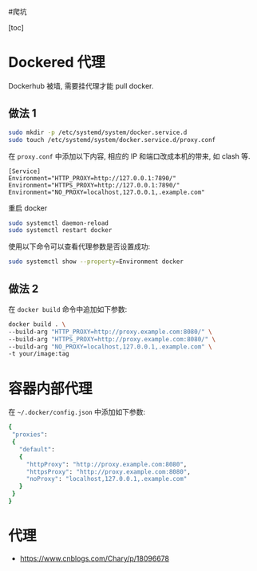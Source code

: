 #爬坑 

[toc]

# Dockered 代理

Dockerhub 被墙, 需要挂代理才能 pull docker.

## 做法 1

```bash
sudo mkdir -p /etc/systemd/system/docker.service.d
sudo touch /etc/systemd/system/docker.service.d/proxy.conf
```

在 `proxy.conf` 中添加以下内容, 相应的 IP 和端口改成本机的带来, 如 clash 等.

```
[Service] 
Environment="HTTP_PROXY=http://127.0.0.1:7890/" Environment="HTTPS_PROXY=http://127.0.0.1:7890/" Environment="NO_PROXY=localhost,127.0.0.1,.example.com"
```

重启 docker

```bash
sudo systemctl daemon-reload
sudo systemctl restart docker
```

使用以下命令可以查看代理参数是否设置成功:

```bash
sudo systemctl show --property=Environment docker
```

## 做法 2

在 `docker build` 命令中追加如下参数:

```bash
docker build . \
--build-arg "HTTP_PROXY=http://proxy.example.com:8080/" \
--build-arg "HTTPS_PROXY=http://proxy.example.com:8080/" \
--build-arg "NO_PROXY=localhost,127.0.0.1,.example.com" \
-t your/image:tag
```

# 容器内部代理

在 `~/.docker/config.json` 中添加如下参数:

```bash
{
 "proxies":
 {
   "default":
   {
     "httpProxy": "http://proxy.example.com:8080",
     "httpsProxy": "http://proxy.example.com:8080",
     "noProxy": "localhost,127.0.0.1,.example.com"
   }
 }
}
```

# 代理
- <https://www.cnblogs.com/Chary/p/18096678>